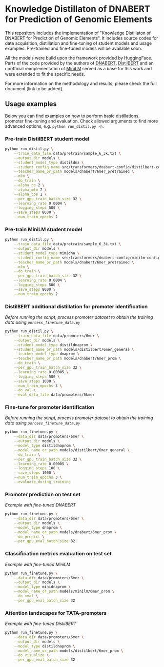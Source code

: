 # Knowledge Distillaton of DNABERT for Prediction of Genomic Elements

This repository includes the implementation of "Knowledge Distillaton of DNABERT for Prediction of Genomic Elements". It includes source codes for data acquisition, distillation and fine-tuning of student models and usage examples. Pre-trained and fine-tuned models will be available soon.

All the models were build upon the framework provided by HuggingFace. Parts of the code provided by the authors of [DNABERT](https://github.com/jerryji1993/DNABERT), [DistilBERT](https://github.com/huggingface/transformers/tree/main/examples/research_projects/distillation) and an unoﬀicial reimplementation of [MiniLM](https://github.com/jongwooko/Pytorch-MiniLM) served as a base for this work and were extended to fit the specific needs.

For more information on the methodology and results, please check the full document [link to be added].

## Usage examples

Below you can find examples on how to perform basic distillations, promoter fine-tuning and evaluation. 
Check allowed arguments to find more advanced options, e.g. `python run_distil.py -h`.

### Pre-train DistilBERT student model

```bash
python run_distil.py \
    --train_data_file data/pretrain/sample_6_3k.txt \
    --output_dir models \
    --student_model_type distildna \
    --student_config_name src/transformers/dnabert-config/distilbert-config-6 \
    --teacher_name_or_path models/dnabert/6mer_pretrained \
    --mlm \
    --do_train \
    --alpha_ce 2 \
    --alpha_mlm 7 \
    --alpha_cos 1 \
    --per_gpu_train_batch_size 32 \
    --learning_rate 0.0004 \
    --logging_steps 500 \
    --save_steps 8000 \
    --num_train_epochs 2
```

### Pre-train MiniLM student model

```bash
python run_distil.py \
    --train_data_file data/pretrain/sample_6_3k.txt \
    --output_dir models \
    --student_model_type minidna \
    --student_config_name src/transformers/dnabert-config/minilm-config-6 \
    --teacher_name_or_path models/dnabert/6mer_pretrained \
    --mlm \
    --do_train \
    --per_gpu_train_batch_size 32 \
    --learning_rate 0.0004 \
    --logging_steps 500 \
    --save_steps 8000 \
    --num_train_epochs 2
```

### DistilBERT additional distillation for promoter identification

_Before running the script, process promoter dataset to obtain the training data using `porcess_finetune_data.py`_

```bash
python run_distil.py \
    --train_data_file data/promoters/6mer \
    --output_dir models \
    --student_model_type distildnaprom \
    --student_name_or_path models/distilbert/6mer_general \
    --teacher_model_type dnaprom \
    --teacher_name_or_path models/dnabert/6mer_prom \
    --do_train \
    --per_gpu_train_batch_size 32 \
    --learning_rate 0.00005 \
    --logging_steps 500 \
    --save_steps 1000 \
    --num_train_epochs 3 \
    --do_val \
    --eval_data_file data/promoters/6kmer
```
    
### Fine-tune for promoter identification

_Before running the script, process promoter dataset to obtain the training data using `porcess_finetune_data.py`_

```bash
python run_finetune.py \
    --data_dir data/promoters/6mer \
    --output_dir models \
    --model_type distildnaprom \
    --model_name_or_path models/distilbert/6mer_general \
    --do_train \
    --per_gpu_train_batch_size 32 \
    --learning_rate 0.00005 \
    --logging_steps 100 \
    --save_steps 1000 \
    --num_train_epochs 3 \
    --evaluate_during_training 
```

### Promoter prediction on test set

_Example with fine-tuned DNABERT_

```bash
python run_finetune.py \
    --data_dir data/promoters/6mer \
    --output_dir models \
    --model_type dnaprom \
    --model_name_or_path models/dnabert/6mer_prom \
    --do_predict \
    --per_gpu_eval_batch_size 32  
```

### Classification metrics evaluation on test set

_Example with fine-tuned MiniLM_

```bash
python run_finetune.py \
    --data_dir data/promoters/6mer \
    --output_dir models \
    --model_type minidnaprom \
    --model_name_or_path models/minilm/6mer_prom \
    --do_eval \
    --per_gpu_eval_batch_size 32  
```

### Attention landscapes for TATA-promoters

_Example with fine-tuned DistilBERT_

```bash
python run_finetune.py \
    --data_dir data/promoters/6mer \
    --output_dir models \
    --model_type distildnaprom \
    --model_name_or_path models/distilbert/6mer_prom \
    --do_visualize \
    --per_gpu_eval_batch_size 32  
```

